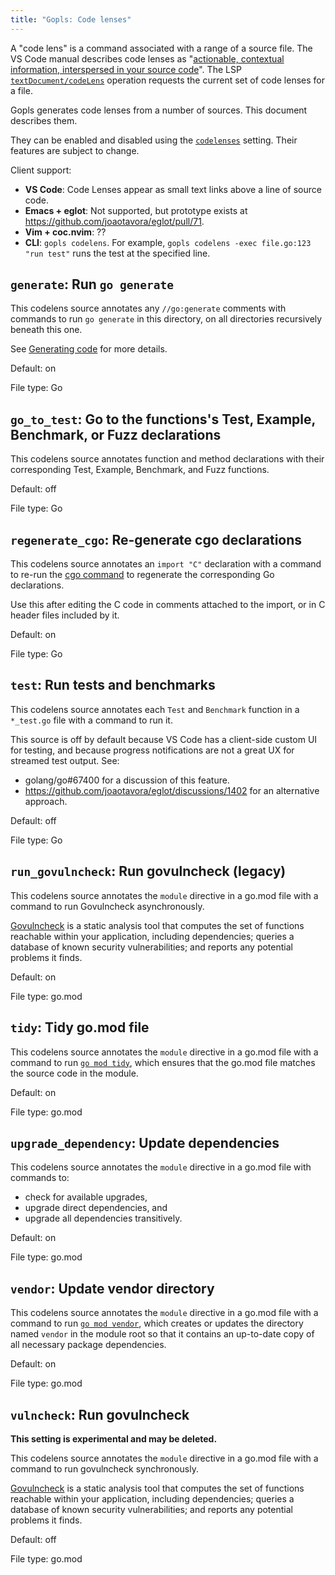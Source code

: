 ```yaml
---
title: "Gopls: Code lenses"
---
```


A "code lens" is a command associated with a range of a source file.
The VS Code manual describes code lenses as
"[actionable, contextual information, interspersed in your source
code](https://code.visualstudio.com/blogs/2017/02/12/code-lens-roundup)".
The LSP [`textDocument/codeLens`](https://microsoft.github.io/language-server-protocol/specifications/lsp/3.17/specification/#textDocument_codeLens) operation requests the
current set of code lenses for a file.

Gopls generates code lenses from a number of sources.
This document describes them.

They can be enabled and disabled using the
[`codelenses`](settings.md#codelenses) setting.
Their features are subject to change.

Client support:
- **VS Code**: Code Lenses appear as small text links above a line of source code.
- **Emacs + eglot**: Not supported, but prototype exists at https://github.com/joaotavora/eglot/pull/71.
- **Vim + coc.nvim**: ??
- **CLI**: `gopls codelens`. For example, `gopls codelens -exec file.go:123 "run test"` runs the test at the specified line.


<!-- This portion is generated by doc/generate from the ../internal/settings package. -->
<!-- BEGIN Lenses: DO NOT MANUALLY EDIT THIS SECTION -->
## `generate`: Run `go generate`


This codelens source annotates any `//go:generate` comments
with commands to run `go generate` in this directory, on
all directories recursively beneath this one.

See [Generating code](https://go.dev/blog/generate) for
more details.


Default: on

File type: Go

## `go_to_test`: Go to the functions's Test, Example, Benchmark, or Fuzz declarations


This codelens source annotates function and method declarations
with their corresponding Test, Example, Benchmark, and Fuzz functions.


Default: off

File type: Go

## `regenerate_cgo`: Re-generate cgo declarations


This codelens source annotates an `import "C"` declaration
with a command to re-run the [cgo
command](https://pkg.go.dev/cmd/cgo) to regenerate the
corresponding Go declarations.

Use this after editing the C code in comments attached to
the import, or in C header files included by it.


Default: on

File type: Go

## `test`: Run tests and benchmarks


This codelens source annotates each `Test` and `Benchmark`
function in a `*_test.go` file with a command to run it.

This source is off by default because VS Code has
a client-side custom UI for testing, and because progress
notifications are not a great UX for streamed test output.
See:
- golang/go#67400 for a discussion of this feature.
- https://github.com/joaotavora/eglot/discussions/1402
  for an alternative approach.


Default: off

File type: Go

## `run_govulncheck`: Run govulncheck (legacy)


This codelens source annotates the `module` directive in a go.mod file
with a command to run Govulncheck asynchronously.

[Govulncheck](https://go.dev/blog/vuln) is a static analysis tool that
computes the set of functions reachable within your application, including
dependencies; queries a database of known security vulnerabilities; and
reports any potential problems it finds.


Default: on

File type: go.mod

## `tidy`: Tidy go.mod file


This codelens source annotates the `module` directive in a
go.mod file with a command to run [`go mod
tidy`](https://go.dev/ref/mod#go-mod-tidy), which ensures
that the go.mod file matches the source code in the module.


Default: on

File type: go.mod

## `upgrade_dependency`: Update dependencies


This codelens source annotates the `module` directive in a
go.mod file with commands to:

- check for available upgrades,
- upgrade direct dependencies, and
- upgrade all dependencies transitively.


Default: on

File type: go.mod

## `vendor`: Update vendor directory


This codelens source annotates the `module` directive in a
go.mod file with a command to run [`go mod
vendor`](https://go.dev/ref/mod#go-mod-vendor), which
creates or updates the directory named `vendor` in the
module root so that it contains an up-to-date copy of all
necessary package dependencies.


Default: on

File type: go.mod

## `vulncheck`: Run govulncheck

**This setting is experimental and may be deleted.**


This codelens source annotates the `module` directive in a go.mod file
with a command to run govulncheck synchronously.

[Govulncheck](https://go.dev/blog/vuln) is a static analysis tool that
computes the set of functions reachable within your application, including
dependencies; queries a database of known security vulnerabilities; and
reports any potential problems it finds.


Default: off

File type: go.mod

<!-- END Lenses: DO NOT MANUALLY EDIT THIS SECTION -->
